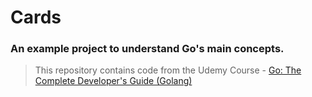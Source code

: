 # Cards
### An example project to understand Go's main concepts.

> This repository contains code from the Udemy Course - [Go: The Complete Developer's Guide (Golang)](https://www.udemy.com/go-the-complete-developers-guide/learn/v4/content)
